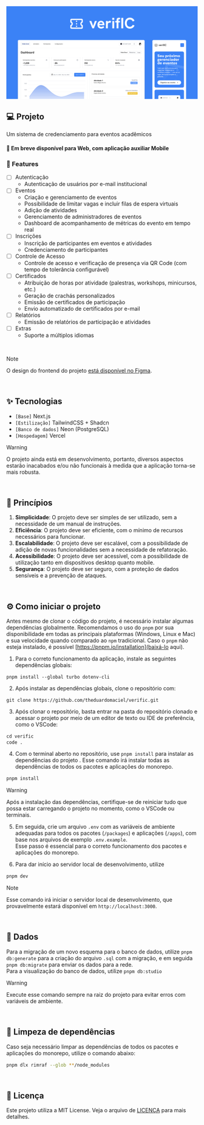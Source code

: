 <picture>
  <source media="(prefers-color-scheme: dark)" srcset="/.github/cover.png">
  <source media="(prefers-color-scheme: light)" srcset="/.github/cover_light.png">
    <img alt="verifIC" src="/.github/cover_light.png">
</picture>

<br />

## 💻 Projeto

Um sistema de credenciamento para eventos acadêmicos

#### 🧭 Em breve disponível para Web, com aplicação auxiliar Mobile

### 🚧 Features

- [ ] Autenticação
  - Autenticação de usuários por e-mail institucional
- [ ] Eventos
  - Criação e gerenciamento de eventos
  - Possibilidade de limitar vagas e incluir filas de espera virtuais
  - Adição de atividades
  - Gerenciamento de administradores de eventos
  - Dashboard de acompanhamento de métricas do evento em tempo real
- [ ] Inscrições
  - Inscrição de participantes em eventos e atividades
  - Credenciamento de participantes
- [ ] Controle de Acesso
  - Controle de acesso e verificação de presença via QR Code (com tempo de tolerância configurável)
- [ ] Certificados
  - Atribuição de horas por atividade (palestras, workshops, minicursos, etc.)
  - Geração de crachás personalizados
  - Emissão de certificados de participação
  - Envio automatizado de certificados por e-mail
- [ ] Relatórios
  - Emissão de relatórios de participação e atividades
- [ ] Extras
  - Suporte a múltiplos idiomas

<br />

> [!NOTE]
> O design do frontend do projeto [está disponível no Figma](https://www.figma.com/design/eizWIGzoSSiJoEfSSwDjgO/verifIC?node-id=0-1&t=aDt9NN2PI4TJpJ4I-1).

<br />

## ✨ Tecnologias

- `[Base]` Next.js
- `[Estilização]` TailwindCSS + Shadcn
- `[Banco de dados]` Neon (PostgreSQL)
- `[Hospedagem]` Vercel

> [!WARNING]
> O projeto ainda está em desenvolvimento, portanto, diversos aspectos estarão inacabados e/ou não funcionais à medida que a aplicação torna-se mais robusta.

<br />

## 🧠 Princípios

1.  **Simplicidade**: O projeto deve ser simples de ser utilizado, sem a necessidade de um manual de instruções.
2.  **Eficiência**: O projeto deve ser eficiente, com o mínimo de recursos necessários para funcionar.
3.  **Escalabilidade**: O projeto deve ser escalável, com a possibilidade de adição de novas funcionalidades sem a necessidade de refatoração.
4.  **Acessibilidade**: O projeto deve ser acessível, com a possibilidade de utilização tanto em dispositivos desktop quanto mobile.
5.  **Segurança**: O projeto deve ser seguro, com a proteção de dados sensíveis e a prevenção de ataques.

<br />

## ⚙️ Como iniciar o projeto

Antes mesmo de clonar o código do projeto, é necessário instalar algumas dependências globalmente. Recomendamos o uso do `pnpm` por sua disponibilidade em todas as principais plataformas (Windows, Linux e Mac) e sua velocidade quando comparado ao `npm` tradicional.
Caso o `pnpm` não esteja instalado, é possível [https://pnpm.io/installation](baixá-lo aqui).

1. Para o correto funcionamento da aplicação, instale as seguintes dependências globais:

```
pnpm install --global turbo dotenv-cli
```

2. Após instalar as dependências globais, clone o repositório com:
```
git clone https://github.com/theduardomaciel/verific.git
```

3. Após clonar o repositório, basta entrar na pasta do repositório clonado e acessar o projeto por meio de um editor de texto ou IDE de preferência, como o VSCode:

```
cd verific
code .
```

4. Com o terminal aberto no repositório, use `pnpm install` para instalar as dependências do projeto
. Esse comando irá instalar todas as dependências de todos os pacotes e aplicações do monorepo.

```bash
pnpm install
```

> [!WARNING]
> Após a instalação das dependências, certifique-se de reiniciar tudo que possa estar carregando o projeto no momento, como o VSCode ou terminais.

5. Em seguida, crie um arquivo `.env` com as variáveis de ambiente adequadas para todos os pacotes (`/packages`) e aplicações (`/apps`), com base nos arquivos de exemplo `.env.example`.  
   Esse passo é essencial para o correto funcionamento dos pacotes e aplicações do monorepo.

6. Para dar início ao servidor local de desenvolvimento, utilize
```bash
pnpm dev
```

> [!NOTE]
> Esse comando irá iniciar o servidor local de desenvolvimento, que provavelmente estará disponível em `http://localhost:3000`.

<br />

## 🎲 Dados

Para a migração de um novo esquema para o banco de dados, utilize `pnpm db:generate` para a criação do arquivo `.sql` com a migração, e em seguida `pnpm db:migrate` para enviar os dados para a rede.  
Para a visualização do banco de dados, utilize `pnpm db:studio`

> [!WARNING]
> Execute esse comando sempre na raiz do projeto para evitar erros com variáveis de ambiente.

<br />

## 🧹 Limpeza de dependências

Caso seja necessário limpar as dependências de todos os pacotes e aplicações do monorepo, utilize o comando abaixo:

```bash
pnpm dlx rimraf --glob **/node_modules
```

<br />

## 📝 Licença

Este projeto utiliza a MIT License. Veja o arquivo de [LICENÇA](LICENSE) para mais detalhes.
